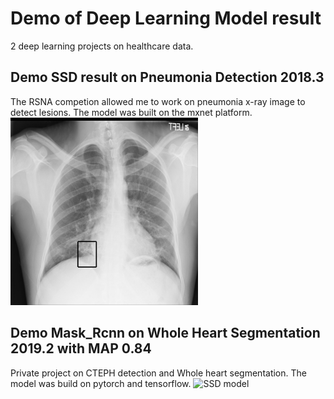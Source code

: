# Demo of Deep Learning Model result
2 deep learning projects on healthcare data.

## Demo SSD result on Pneumonia Detection 2018.3
The RSNA competion allowed me to work on pneumonia x-ray image to detect lesions. The model was built on the mxnet platform.  
<img src="https://github.com/FreyYann/RSNA-competion/blob/master/demo_ssd/01dc817c-3cfa-49fe-8662-518edc30652a.jpg?raw=true" alt="SSD model"
	title="SSD model" width="300" height="300" />
  
## Demo Mask_Rcnn on Whole Heart Segmentation 2019.2 with MAP 0.84
Private project on CTEPH detection and Whole heart segmentation. The model was build on pytorch and tensorflow.
<img src="https://user-images.githubusercontent.com/28909028/58849780-ba75bb80-8659-11e9-9d1b-df08bf05eba9.png" alt="SSD model"
	title="SSD model" width="900" height="400" />

